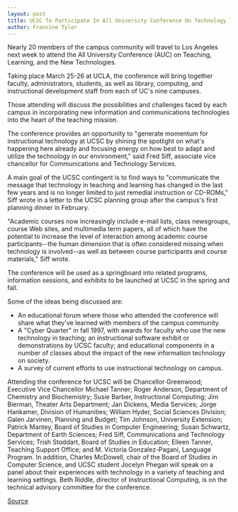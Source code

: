 ```yaml
---
layout: post
title: UCSC To Participate In All University Conference On Technology In Education
author: Francine Tyler
---
```


Nearly 20 members of the campus community will travel to Los Angeles next week to attend the All University Conference (AUC) on Teaching, Learning, and the New Technologies.

Taking place March 25-26 at UCLA, the conference will bring together faculty, administrators, students, as well as library, computing, and instructional development staff from each of UC's nine campuses.

Those attending will discuss the possibilities and challenges faced by each campus in incorporating new information and communications technologies into the heart of the teaching mission.

The conference provides an opportunity to "generate momentum for instructional technology at UCSC by shining the spotlight on what's happening here already and focusing energy on how best to adapt and utilize the technology in our environment," said Fred Siff, associate vice chancellor for Communications and Technology Services.

A main goal of the UCSC contingent is to find ways to "communicate the message that technology in teaching and learning has changed in the last few years and is no longer limited to just remedial instruction or CD-ROMs," Siff wrote in a letter to the UCSC planning group after the campus's first planning dinner in February.

"Academic courses now increasingly include e-mail lists, class newsgroups, course Web sites, and multimedia term papers, all of which have the potential to increase the level of interaction among academic course participants--the human dimension that is often considered missing when technology is involved--as well as between course participants and course materials," Siff wrote.

The conference will be used as a springboard into related programs, information sessions, and exhibits to be launched at UCSC in the spring and fall.

Some of the ideas being discussed are:
* An educational forum where those who attended the conference will share what they've learned with members of the campus community.
* A "Cyber Quarter" in fall 1997, with awards for faculty who use the new technology in teaching; an instructional software exhibit or demonstrations by UCSC faculty; and educational components in a number of classes about the impact of the new information technology on society.
* A survey of current efforts to use instructional technology on campus.

Attending the conference for UCSC will be Chancellor Greenwood; Executive Vice Chancellor Michael Tanner; Roger Anderson, Department of Chemistry and Biochemistry; Susie Barber, Instructional Computing; Jim Bierman, Theater Arts Department; Jan Dickens, Media Services; Jorge Hankamer, Division of Humanities; William Hyder, Social Sciences Division; Galen Jarvinen, Planning and Budget; Tim Johnson, University Extension; Patrick Mantey, Board of Studies in Computer Engineering; Susan Schwartz, Department of Earth Sciences; Fred Siff, Communications and Technology Services; Trish Stoddart, Board of Studies in Education; Eileen Tanner, Teaching Support Office; and M. Victoria Gonzalez-Pagani, Language Program. In addition, Charles McDowell, chair of the Board of Studies in Computer Science, and UCSC student Jocelyn Phegan will speak on a panel about their experiences with technology in a variety of teaching and learning settings. Beth Riddle, director of Instructional Computing, is on the technical advisory committee for the conference.

[Source](http://www1.ucsc.edu/oncampus/currents/97-03-17/technology.htm "Permalink to All University Conference:03-17-97")
